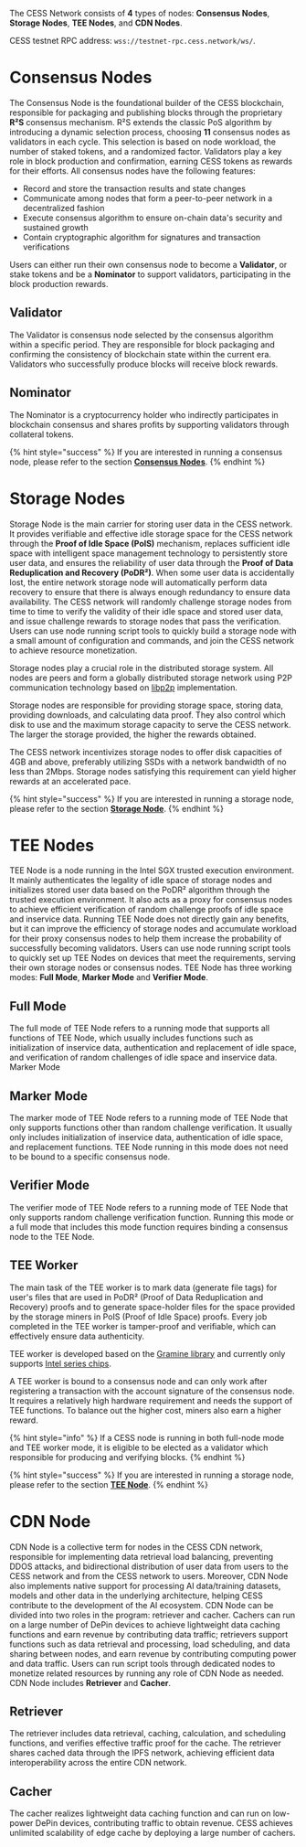 The CESS Network consists of **4** types of nodes: **Consensus Nodes**, **Storage Nodes**, **TEE Nodes**, and **CDN Nodes**. 

CESS testnet RPC address: `wss://testnet-rpc.cess.network/ws/`.

# Consensus Nodes

The Consensus Node is the foundational builder of the CESS blockchain, responsible for packaging and publishing blocks through the proprietary **R²S** consensus mechanism. R²S extends the classic PoS algorithm by introducing a dynamic selection process, choosing **11** consensus nodes as validators in each cycle. This selection is based on node workload, the number of staked tokens, and a randomized factor. Validators play a key role in block production and confirmation, earning CESS tokens as rewards for their efforts. 
All consensus nodes have the following features:

- Record and store the transaction results and state changes
- Communicate among nodes that form a peer-to-peer network in a decentralized fashion
- Execute consensus algorithm to ensure on-chain data's security and sustained growth
- Contain cryptographic algorithm for signatures and transaction verifications

Users can either run their own consensus node to become a **Validator**, or stake tokens and be a **Nominator** to support  validators, participating in the block production rewards.

## Validator
The Validator is consensus node selected by the consensus algorithm within a specific period. They are responsible for block packaging and confirming the consistency of blockchain state within the current era. Validators who successfully produce blocks will receive block rewards.

## Nominator
The Nominator is a cryptocurrency holder who indirectly participates in blockchain consensus and shares profits by supporting validators through collateral tokens.

{% hint style="success" %}
If you are interested in running a consensus node, please refer to the section [**Consensus Nodes**](consensus-miner/).
{% endhint %}

# Storage Nodes
Storage Node is the main carrier for storing user data in the CESS network. It provides verifiable and effective idle storage space for the CESS network through the **Proof of Idle Space (PoIS)** mechanism, replaces sufficient idle space with intelligent space management technology to persistently store user data, and ensures the reliability of user data through the **Proof of Data Reduplication and Recovery (PoDR²)**. When some user data is accidentally lost, the entire network storage node will automatically perform data recovery to ensure that there is always enough redundancy to ensure data availability. The CESS network will randomly challenge storage nodes from time to time to verify the validity of their idle space and stored user data, and issue challenge rewards to storage nodes that pass the verification. Users can use node running script tools to quickly build a storage node with a small amount of configuration and commands, and join the CESS network to achieve resource monetization.

Storage nodes play a crucial role in the distributed storage system. All nodes are peers and form a globally distributed storage network using P2P communication technology based on [libp2p](https://github.com/libp2p/go-libp2p) implementation.

Storage nodes are responsible for providing storage space, storing data, providing downloads, and calculating data proof. They also control which disk to use and the maximum storage capacity to serve the CESS network. The larger the storage provided, the higher the rewards obtained.

The CESS network incentivizes storage nodes to offer disk capacities of 4GB and above, preferably utilizing SSDs with a network bandwidth of no less than 2Mbps. Storage nodes satisfying this requirement can yield higher rewards at an accelerated pace.

{% hint style="success" %}
If you are interested in running a storage node, please refer to the section [**Storage Node**](storage-miner/).
{% endhint %}

# TEE Nodes

TEE Node is a node running in the Intel SGX trusted execution environment. It mainly authenticates the legality of idle space of storage nodes and initializes stored user data based on the PoDR² algorithm through the trusted execution environment. It also acts as a proxy for consensus nodes to achieve efficient verification of random challenge proofs of idle space and inservice data. Running TEE Node does not directly gain any benefits, but it can improve the efficiency of storage nodes and accumulate workload for their proxy consensus nodes to help them increase the probability of successfully becoming validators. Users can use node running script tools to quickly set up TEE Nodes on devices that meet the requirements, serving their own storage nodes or consensus nodes.
TEE Node has three working modes: **Full Mode**, **Marker Mode** and **Verifier Mode**.

## Full Mode
The full mode of TEE Node refers to a running mode that supports all functions of TEE Node, which usually includes functions such as initialization of inservice data, authentication and replacement of idle space, and verification of random challenges of idle space and inservice data.
Marker Mode

## Marker Mode
The marker mode of TEE Node refers to a running mode of TEE Node that only supports functions other than random challenge verification. It usually only includes initialization of inservice data, authentication of idle space, and replacement functions. TEE Node running in this mode does not need to be bound to a specific consensus node.

## Verifier Mode
The verifier mode of TEE Node refers to a running mode of TEE Node that only supports random challenge verification function. Running this mode or a full mode that includes this mode function requires binding a consensus node to the TEE Node.

## TEE Worker
The main task of the TEE worker is to mark data (generate file tags) for user's files that are used in PoDR² (Proof of Data Reduplication and Recovery) proofs and to generate space-holder files for the space provided by the storage miners in PoIS (Proof of Idle Space) proofs. Every job completed in the TEE worker is tamper-proof and verifiable, which can effectively ensure data authenticity.

TEE worker is developed based on the [Gramine library](https://gramineproject.io/) and currently only supports [Intel series chips](https://www.intel.com/content/www/us/en/developer/articles/tool/intel-trusted-execution-technology.html).

A TEE worker is bound to a consensus node and can only work after registering a transaction with the account signature of the consensus node. It requires a relatively high hardware requirement and needs the support of TEE functions. To balance out the higher cost, miners also earn a higher reward.

{% hint style="info" %}
If a CESS node is running in both full-node mode and TEE worker mode, it is eligible to be elected as a validator which responsible for producing and verifying blocks.
{% endhint %}

{% hint style="success" %}
If you are interested in running a storage node, please refer to the section [**TEE Node**](tee-node/).
{% endhint %}

# CDN Node
CDN Node is a collective term for nodes in the CESS CDN network, responsible for implementing data retrieval load balancing, preventing DDOS attacks, and bidirectional distribution of user data from users to the CESS network and from the CESS network to users. Moreover, CDN Node also implements native support for processing AI data/training datasets, models and other data in the underlying architecture, helping CESS contribute to the development of the AI ecosystem. CDN Node can be divided into two roles in the program: retriever and cacher. Cachers can run on a large number of DePin devices to achieve lightweight data caching functions and earn revenue by contributing data traffic; retrievers support functions such as data retrieval and processing, load scheduling, and data sharing between nodes, and earn revenue by contributing computing power and data traffic. Users can run script tools through dedicated nodes to monetize related resources by running any role of CDN Node as needed.
CDN Node includes **Retriever** and **Cacher**.

## Retriever
The retriever includes data retrieval, caching, calculation, and scheduling functions, and verifies effective traffic proof for the cache. The retriever shares cached data through the IPFS network, achieving efficient data interoperability across the entire CDN network.
## Cacher
The cacher realizes lightweight data caching function and can run on low-power DePin devices, contributing traffic to obtain revenue. CESS achieves unlimited scalability of edge cache by deploying a large number of cachers.


